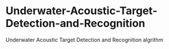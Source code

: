 # Underwater-Acoustic-Target-Detection-and-Recognition
Underwater Acoustic Target Detection and Recognition algrithm
